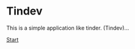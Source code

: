 # Tindev

This is a simple application like tinder. (Tindev)...

[Start](https://i.imgsafe.org/21/2157046e26.jpeg)
